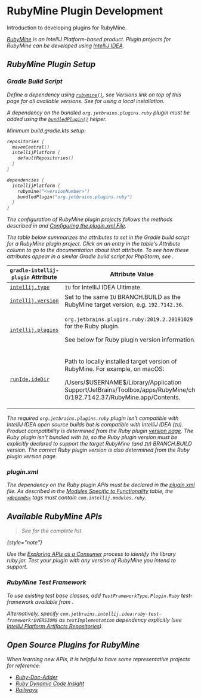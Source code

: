 <!-- Copyright 2000-2025 JetBrains s.r.o. and contributors. Use of this source code is governed by the Apache 2.0 license. -->

# RubyMine Plugin Development

<link-summary>Introduction to developing plugins for RubyMine.</link-summary>

<var name="productID" value="ruby"/>
<var name="marketplaceProductID" value="ruby"/>
<include from="snippets.topic" element-id="jetbrainsIDE_TLDR"/>

[RubyMine](https://www.jetbrains.com/ruby/) is an IntelliJ Platform-based product.
Plugin projects for RubyMine can be developed using [IntelliJ IDEA](idea.md).

## RubyMine Plugin Setup

### Gradle Build Script

<tabs>
<tab title="IntelliJ Platform Gradle Plugin (2.x)">

Define a dependency using [`rubymine()`](tools_intellij_platform_gradle_plugin_dependencies_extension.md), see _Versions_ link on top of this page for all available versions.
See [](tools_intellij_platform_gradle_plugin.md#dependenciesLocalPlatform) for using a local installation.

A dependency on the bundled `org.jetbrains.plugins.ruby` plugin must be added using the [`bundledPlugin()`](tools_intellij_platform_gradle_plugin_dependencies_extension.md#plugins) helper.

Minimum <path>build.gradle.kts</path> setup:

```kotlin
repositories {
  mavenCentral()
  intellijPlatform {
    defaultRepositories()
  }
}

dependencies {
  intellijPlatform {
    rubymine("<versionNumber>")
    bundledPlugin("org.jetbrains.plugins.ruby")
  }
}
```

</tab>

<tab title="Gradle IntelliJ Plugin (1.x)">

The configuration of RubyMine plugin projects follows the methods described in [](dev_alternate_products.md#using-the-intellij-idea-product-attribute) and [Configuring the plugin.xml File](dev_alternate_products.md#configuring-pluginxml).

The table below summarizes the [](tools_gradle_intellij_plugin.md) attributes to set in the Gradle build script for a RubyMine plugin project.
Click on an entry in the table's *Attribute* column to go to the documentation about that attribute.
To see how these attributes appear in a similar Gradle build script for PhpStorm, see [](dev_alternate_products.md#configuring-gradle-build-script-using-the-intellij-idea-product-attribute).

| `gradle-intellij-plugin` Attribute                                               | Attribute Value                                                                                                                                                                                                                |
|----------------------------------------------------------------------------------|--------------------------------------------------------------------------------------------------------------------------------------------------------------------------------------------------------------------------------|
| [`intellij.type`](tools_gradle_intellij_plugin.md#intellij-extension-type)       | `IU` for IntelliJ IDEA Ultimate.                                                                                                                                                                                               |
| [`intellij.version`](tools_gradle_intellij_plugin.md#intellij-extension-version) | Set to the same `IU` BRANCH.BUILD as the RubyMine target version, e.g. `192.7142.36`.                                                                                                                                          |
| [`intellij.plugins`](tools_gradle_intellij_plugin.md#intellij-extension-plugins) | <p>`org.jetbrains.plugins.ruby:2019.2.20191029` for the Ruby plugin.</p><p>See below for Ruby plugin version information.</p>                                                                                                  |
| [`runIde.ideDir`](tools_gradle_intellij_plugin.md#tasks-runide-idedir)           | <p>Path to locally installed target version of RubyMine. For example, on macOS:</p><p><path>/Users/\$USERNAME\$/Library/Application Support/JetBrains/Toolbox/apps/RubyMine/ch-0/192.7142.37/RubyMine.app/Contents</path>.</p> |

The required `org.jetbrains.plugins.ruby` plugin isn't compatible with IntelliJ IDEA open source builds but is compatible with IntelliJ IDEA (`IU`).
Product compatibility is determined from the Ruby plugin [version page](https://plugins.jetbrains.com/plugin/1293-ruby/versions).
The Ruby plugin isn't bundled with `IU`, so the Ruby plugin version must be explicitly declared to support the target RubyMine (and `IU`) BRANCH.BUILD version.
The correct Ruby plugin version is also determined from the Ruby plugin version page.

</tab>
</tabs>

### plugin.xml

The dependency on the Ruby plugin APIs must be declared in the <path>[plugin.xml](plugin_configuration_file.md)</path> file.
As described in the [Modules Specific to Functionality](plugin_compatibility.md#modules-specific-to-functionality) table, the [`<depends>`](plugin_configuration_file.md#idea-plugin__depends) tags must contain `com.intellij.modules.ruby`.

## Available RubyMine APIs

> See [](rubymine_extension_point_list.md) for the complete list.
>
{style="note"}

Use the [Exploring APIs as a Consumer](plugin_compatibility.md#exploring-apis-as-a-consumer) process to identify the library <path>ruby.jar</path>.
Test your plugin with any version of RubyMine you intend to support.

### RubyMine Test Framework

To use existing test base classes, add `TestFrameworkType.Plugin.Ruby` test-framework available from [](tools_intellij_platform_gradle_plugin_types.md#TestFrameworkType-Plugin).

Alternatively, specify `com.jetbrains.intellij.idea:ruby-test-framework:$VERSION$` as `testImplementation` dependency explicitly (see [IntelliJ Platform Artifacts Repositories](intellij_artifacts.md#gradle-example-for-an-individual-module-from-the-intellij-platform)).

## Open Source Plugins for RubyMine

When learning new APIs, it is helpful to have some representative projects for reference:

* [Ruby-Doc-Adder](https://github.com/aristotll/RubyDocAdder)
* [Ruby Dynamic Code Insight](https://github.com/JetBrains/ruby-type-inference)
* [Railways](https://github.com/basgren/railways)
